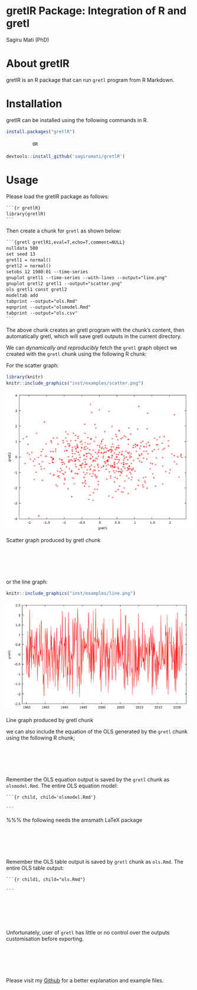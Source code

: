gretlR Package: Integration of R and gretl
================
Sagiru Mati (PhD)

# About gretlR

gretlR is an R package that can run `gretl` program from R Markdown.

# Installation

gretlR can be installed using the following commands in R.

``` r
install.packages("gretlR")

          OR
          
devtools::install_github('sagirumati/gretlR')
```

# Usage

Please load the gretlR package as follows:

    ```{r gretlR}                                                             
    library(gretlR)
    ```

Then create a chunk for `gretl` as shown below:

```` 
```{gretl gretlR1,eval=T,echo=T,comment=NULL} 
nulldata 500
set seed 13
gretl1 = normal()
gretl2 = normal()
setobs 12 1980:01 --time-series
gnuplot gretl1 --time-series --with-lines --output="line.png"
gnuplot gretl2 gretl1 --output="scatter.png"
ols gretl1 const gretl2
modeltab add
tabprint --output="ols.Rmd"
eqnprint --output="olsmodel.Rmd"
tabprint --output="ols.csv"
```  
````

The above chunk creates an gretl program with the chunk’s content, then
automatically gretl, which will save gretl outputs in the current
directory.

We can *dynamically and reproducibly* fetch the `gretl` graph object we
created with the `gretl` chunk using the following R chunk:

For the scatter graph:

``` r
library(knitr)
knitr::include_graphics("inst/examples/scatter.png")
```

<div class="figure">

<img src="inst/examples/scatter.png" alt="Scatter graph produced by gretl chunk" width="\textwidth" />

<p class="caption">

Scatter graph produced by gretl chunk

</p>

</div>

<br><br><br><br>

or the line graph:

``` r
knitr::include_graphics("inst/examples/line.png")
```

<div class="figure">

<img src="inst/examples/line.png" alt="Line graph produced by gretl chunk" width="\textwidth" />

<p class="caption">

Line graph produced by gretl chunk

</p>

</div>

we can also include the equation of the OLS generated by the `gretl`
chunk using the following R chunk;

<br><br><br><br>

Remember the OLS equation output is saved by the `gretl` chunk as
`olsmodel.Rmd`. The entire OLS equation model:

    ```{r child, child='olsmodel.Rmd'} 
    
    ```

%%% the following needs the amsmath LaTeX package

<br><br><br><br>

Remember the OLS table output is saved by `gretl` chunk as `ols.Rmd`.
The entire OLS table output:

    ```{r child1, child="ols.Rmd"} 
    
    ```

<br><br><br><br>

Unfortunately, user of `gretl` has little or no control over the outputs
customisation before exporting.

<br><br><br><br>

Please visit my
[Github](https://github.com/sagirumati/gretlR/tree/master/inst/examples/)
for a better explanation and example files.
